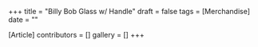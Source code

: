 +++
title = "Billy Bob Glass w/ Handle"
draft = false
tags = [Merchandise]
date = ""

[Article]
contributors = []
gallery = []
+++